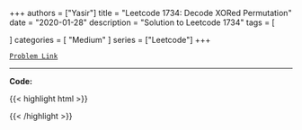 
+++
authors = ["Yasir"]
title = "Leetcode 1734: Decode XORed Permutation"
date = "2020-01-28"
description = "Solution to Leetcode 1734"
tags = [
    
]
categories = [
    "Medium"
]
series = ["Leetcode"]
+++



[`Problem Link`](https://leetcode.com/problems/decode-xored-permutation/description/)

---

**Code:**

{{< highlight html >}}

{{< /highlight >}}

